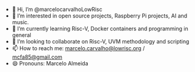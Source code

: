 - 👋 Hi, I’m @marcelocarvalhoLowRisc
- 👀 I’m interested in open source projects, Raspberry Pi projects, AI and music.
- 🌱 I’m currently learning Risc-V, Docker containers and programming in general
- 💞️ I’m looking to collaborate on Risc-V, UVM methodology and scripting
- 📫 How to reach me: marcelo.carvalho@lowrisc.org / mcfa85@gmail.com
- 😄 Pronouns: Marcelo Almeida


<!---
marcelocarvalhoLowRisc/marcelocarvalhoLowRisc is a ✨ special ✨ repository because its `README.md` (this file) appears on your GitHub profile.
You can click the Preview link to take a look at your changes.
--->
